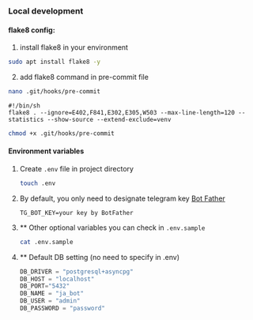 ### Local development
#### flake8 config:
1) install flake8 in your environment
```bash
sudo apt install flake8 -y
```
2) add flake8 command in pre-commit file
```bash
nano .git/hooks/pre-commit
```
```
#!/bin/sh
flake8 . --ignore=E402,F841,E302,E305,W503 --max-line-length=120 --statistics --show-source --extend-exclude=venv
```
```bash
chmod +x .git/hooks/pre-commit
```
#### Environment variables
1) Create ```.env``` file in project directory
    ```bash
    touch .env
    ```
2) By default, you only need to designate telegram key <a href="https://t.me/BotFather">Bot Father</a>
    ```
    TG_BOT_KEY=your key by BotFather
    ```
3) ** Other optional variables you can check in ```.env.sample```
    ```bash
    cat .env.sample
    ```
4) ** Default DB setting (no need to specify in .env)
    ```python
    DB_DRIVER = "postgresql+asyncpg"
    DB_HOST = "localhost"
    DB_PORT="5432"
    DB_NAME = "ja_bot"
    DB_USER = "admin"
    DB_PASSWORD = "password"
    ```


